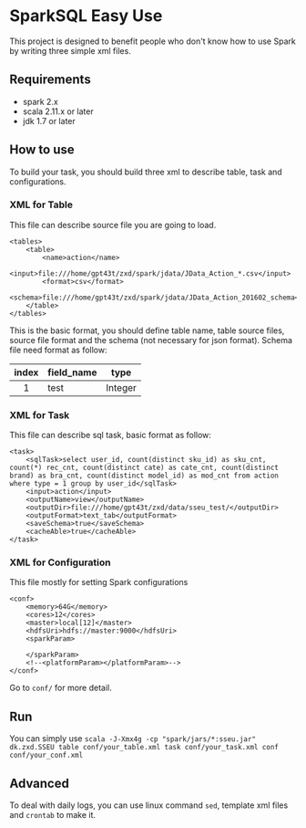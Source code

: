 SparkSQL Easy Use
======

This project is designed to benefit people who don't know how to use
Spark by writing three simple xml files.

## Requirements

* spark 2.x
* scala 2.11.x or later
* jdk 1.7 or later

## How to use

To build your task, you should build three xml to describe table, task
and configurations.

### XML for Table

This file can describe source file you are going to load.

    <tables>
        <table>
            <name>action</name>
            <input>file:///home/gpt43t/zxd/spark/jdata/JData_Action_*.csv</input>
            <format>csv</format>
            <schema>file:///home/gpt43t/zxd/spark/jdata/JData_Action_201602_schema</schema>
        </table>
    </tables>
This is the basic format, you should define table name, table source 
files, source file format and the schema (not necessary for json format).
Schema file need format as follow:

|index|field_name|type|
|:---:|----------|----|
|1|test|Integer|

### XML for Task

This file can describe sql task, basic format as follow:

    <task>
        <sqlTask>select user_id, count(distinct sku_id) as sku_cnt, count(*) rec_cnt, count(distinct cate) as cate_cnt, count(distinct brand) as bra_cnt, count(distinct model_id) as mod_cnt from action where type = 1 group by user_id</sqlTask>
        <input>action</input>
        <outputName>view</outputName>
        <outputDir>file:///home/gpt43t/zxd/data/sseu_test/</outputDir>
        <outputFormat>text_tab</outputFormat>
        <saveSchema>true</saveSchema>
        <cacheAble>true</cacheAble>
    </task>
    
### XML for Configuration

This file mostly for setting Spark configurations

    <conf>
        <memory>64G</memory>
        <cores>12</cores>
        <master>local[12]</master>
        <hdfsUri>hdfs://master:9000</hdfsUri>
        <sparkParam>
    
        </sparkParam>
        <!--<platformParam></platformParam>-->
    </conf>

Go to `conf/` for more detail.

## Run

You can simply use `scala -J-Xmx4g -cp "spark/jars/*:sseu.jar" dk.zxd.SSEU table conf/your_table.xml task conf/your_task.xml conf conf/your_conf.xml`


## Advanced

To deal with daily logs, you can use linux command `sed`, template
xml files and `crontab` to make it.